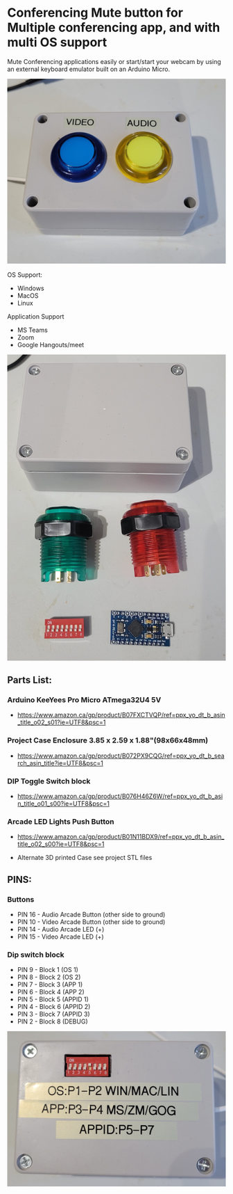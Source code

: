 # Conferencing Mute button for Multiple conferencing app, and with multi OS support


Mute Conferencing applications easily or start/start your webcam by using an external keyboard emulator built on an Arduino Micro.

![finished](/topside-finished.jpg)


OS Support:
* Windows
* MacOS
* Linux

Application Support
* MS Teams
* Zoom
* Google Hangouts/meet

![Parts](/Parts.jpg)


## Parts List:

### Arduino KeeYees Pro Micro ATmega32U4 5V
* https://www.amazon.ca/gp/product/B07FXCTVQP/ref=ppx_yo_dt_b_asin_title_o02_s01?ie=UTF8&psc=1


### Project Case Enclosure 3.85 x 2.59 x 1.88"(98x66x48mm)
* https://www.amazon.ca/gp/product/B072PX9CQG/ref=ppx_yo_dt_b_search_asin_title?ie=UTF8&psc=1 

### DIP Toggle Switch block
* https://www.amazon.ca/gp/product/B076H46Z6W/ref=ppx_yo_dt_b_asin_title_o01_s00?ie=UTF8&psc=1

### Arcade LED Lights Push Button
* https://www.amazon.ca/gp/product/B01N11BDX9/ref=ppx_yo_dt_b_asin_title_o02_s00?ie=UTF8&psc=1

- Alternate 3D printed Case see project STL files


## PINS:

### Buttons 
* PIN 16 - Audio Arcade Button (other side to ground)
* PIN 10 - Video Arcade Button (other side to ground)
* PIN 14  - Audio Arcade LED  (+)
* PIN 15  - Video Arcade LED (+)

### Dip switch block 

* PIN 9 - Block 1  (OS 1)
* PIN 8 - Block 2  (OS 2)
* PIN 7 - Block 3  (APP 1)
* PIN 6 - Block 4  (APP 2)
* PIN 5 - Block 5  (APPID 1)
* PIN 4 - Block 6  (APPID 2)
* PIN 3 - Block 7  (APPID 3)
* PIN 2 - Block 8  (DEBUG)


![Bottom Side](/dipswitches.jpg)


